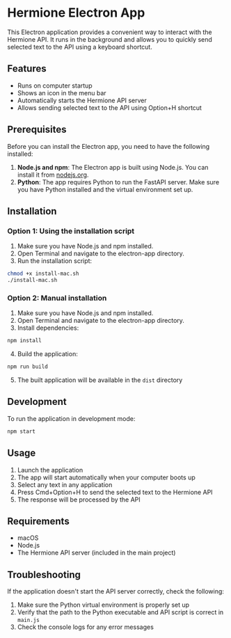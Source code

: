 # Hermione Electron App

This Electron application provides a convenient way to interact with the Hermione API. It runs in the background and allows you to quickly send selected text to the API using a keyboard shortcut.

## Features

- Runs on computer startup
- Shows an icon in the menu bar
- Automatically starts the Hermione API server
- Allows sending selected text to the API using Option+H shortcut

## Prerequisites

Before you can install the Electron app, you need to have the following installed:

1. **Node.js and npm**: The Electron app is built using Node.js. You can install it from [nodejs.org](https://nodejs.org/).
2. **Python**: The app requires Python to run the FastAPI server. Make sure you have Python installed and the virtual environment set up.

## Installation

### Option 1: Using the installation script

1. Make sure you have Node.js and npm installed.
2. Open Terminal and navigate to the electron-app directory.
3. Run the installation script:

```bash
chmod +x install-mac.sh
./install-mac.sh
```

### Option 2: Manual installation

1. Make sure you have Node.js and npm installed.
2. Open Terminal and navigate to the electron-app directory.
3. Install dependencies:

```bash
npm install
```

4. Build the application:

```bash
npm run build
```

5. The built application will be available in the `dist` directory

## Development

To run the application in development mode:

```bash
npm start
```

## Usage

1. Launch the application
2. The app will start automatically when your computer boots up
3. Select any text in any application
4. Press Cmd+Option+H to send the selected text to the Hermione API
5. The response will be processed by the API

## Requirements

- macOS
- Node.js
- The Hermione API server (included in the main project)

## Troubleshooting

If the application doesn't start the API server correctly, check the following:

1. Make sure the Python virtual environment is properly set up
2. Verify that the path to the Python executable and API script is correct in `main.js`
3. Check the console logs for any error messages 